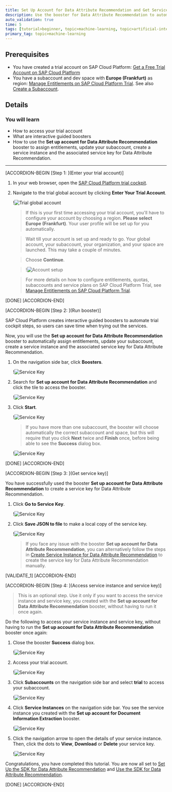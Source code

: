 ```yaml
---
title: Set Up Account for Data Attribute Recommendation and Get Service Key
description: Use the booster for Data Attribute Recommendation to automatically create a service instance and the associated service key for Data Attribute Recommendation, one of the SAP AI Business Services, using the SAP Cloud Platform trial cockpit.
auto_validation: true
time: 5
tags: [tutorial>beginner, topic>machine-learning, topic>artificial-intelligence, products>sap-cloud-platform, products>sap-ai-business-services, products>data-attribute-recommendation]
primary_tag: topic>machine-learning
---
```


## Prerequisites
- You have created a trial account on SAP Cloud Platform: [Get a Free Trial Account on SAP Cloud Platform](hcp-create-trial-account)
- You have a subaccount and dev space with **Europe (Frankfurt)** as region: [Manage Entitlements on SAP Cloud Platform Trial](cp-trial-entitlements). See also [Create a Subaccount](https://help.sap.com/viewer/65de2977205c403bbc107264b8eccf4b/Cloud/en-US/261ba9ca868f469baf64c22257324a75.html).

## Details
### You will learn
  - How to access your trial account
  - What are interactive guided boosters
  - How to use the **Set up account for Data Attribute Recommendation** booster to assign entitlements, update your subaccount, create a service instance and the associated service key for Data Attribute Recommendation.
---

[ACCORDION-BEGIN [Step 1: ](Enter your trial account)]

1. In your web browser, open the [SAP Cloud Platform trial cockpit](https://cockpit.hanatrial.ondemand.com/).

2. Navigate to the trial global account by clicking **Enter Your Trial Account**.

    !![Trial global account](01_Foundation20Onboarding_Home.png)

    >If this is your first time accessing your trial account, you'll have to configure your account by choosing a region. **Please select Europe (Frankfurt)**. Your user profile will be set up for you automatically.

    >Wait till your account is set up and ready to go. Your global account, your subaccount, your organization, and your space are launched. This may take a couple of minutes.

    >Choose **Continue**.

    >!![Account setup](02_Foundation20Onboarding_Processing.png)

    >For more details on how to configure entitlements, quotas, subaccounts and service plans on SAP Cloud Platform Trial, see [Manage Entitlements on SAP Cloud Platform Trial](cp-trial-entitlements).

[DONE]
[ACCORDION-END]


[ACCORDION-BEGIN [Step 2: ](Run booster)]

SAP Cloud Platform creates interactive guided boosters to automate trial cockpit steps, so users can save time when trying out the services.

Now, you will use the **Set up account for Data Attribute Recommendation** booster to automatically assign entitlements, update your subaccount, create a service instance and the associated service key for Data Attribute Recommendation.

1. On the navigation side bar, click **Boosters**.

    !![Service Key](access-booster.png)

2. Search for **Set up account for Data Attribute Recommendation** and click the tile to access the booster.

    !![Service Key](access-booster-tile.png)

3. Click **Start**.

    !![Service Key](booster-start.png)

    >If you have more than one subaccount, the booster will choose automatically the correct subaccount and space, but this will require that you click **Next** twice and **Finish** once, before being able to see the **Success** dialog box.

    !![Service Key](booster-success.png)

[DONE]
[ACCORDION-END]


[ACCORDION-BEGIN [Step 3: ](Get service key)]

You have successfully used the booster **Set up account for Data Attribute Recommendation** to create a service key for Data Attribute Recommendation.

1. Click **Go to Service Key**.

    !![Service Key](booster-success-key.png)

2. Click **Save JSON to file** to make a local copy of the service key.

    !![Service Key](booster-service-key.png)

    >If you face any issue with the booster **Set up account for Data Attribute Recommendation**, you can alternatively follow the steps in [Create Service Instance for Data Attribute Recommendation](cp-aibus-dar-service-instance) to create the service key for Data Attribute Recommendation manually.

[VALIDATE_1]
[ACCORDION-END]


[ACCORDION-BEGIN [Step 4: ](Access service instance and service key)]

> This is an optional step. Use it only if you want to access the service instance and service key, you created with the **Set up account for Data Attribute Recommendation** booster, without having to run it once again.

Do the following to access your service instance and service key, without having to run the **Set up account for Data Attribute Recommendation** booster once again:

1. Close the booster **Success** dialog box.

    !![Service Key](leave-success.png)

2. Access your trial account.

    !![Service Key](trial-account.png)

3. Click **Subaccounts** on the navigation side bar and select **trial** to access your subaccount.

    !![Service Key](subaccounts.png)

4. Click **Service Instances** on the navigation side bar. You see the service instance you created with the **Set up account for Document Information Extraction** booster.

    !![Service Key](service-instance.png)

5. Click the navigation arrow to open the details of your service instance. Then, click the dots to **View**, **Download** or **Delete** your service key.

    !![Service Key](service-key.png)

Congratulations, you have completed this tutorial. You are now all set to [Set Up the SDK for Data Attribute Recommendation](cp-aibus-dar-sdk-setup) and [Use the SDK for Data Attribute Recommendation](cp-aibus-dar-sdk-usage).

[DONE]
[ACCORDION-END]

